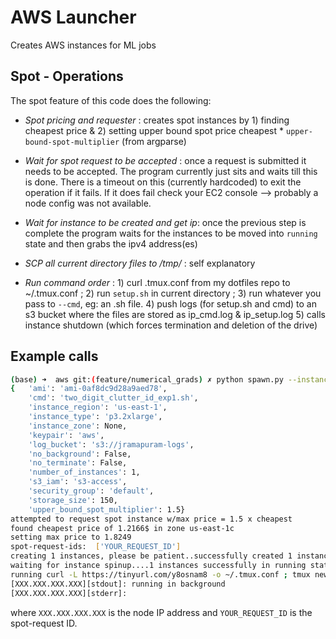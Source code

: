 # AWS Launcher

Creates AWS instances for ML jobs

## Spot - Operations
The spot feature of this code does the following:

  - *Spot pricing and requester* : creates spot instances by 1) finding cheapest price & 2) setting upper bound spot price cheapest * `upper-bound-spot-multiplier` (from argparse)

  - *Wait for spot request to be accepted* : once a request is submitted it needs to be accepted. The program currently just sits and waits till this is done. There is a timeout on this (currently hardcoded) to exit the operation if it fails. If it does fail check your EC2 console --> probably a node config was not available.

  - *Wait for instance to be created and get ip*: once the previous step is complete the program waits for the instances to be moved into `running` state and then grabs the ipv4 address(es)

  - *SCP all current directory files to /tmp/* : self explanatory

  - *Run command order* : 1) curl .tmux.conf from my dotfiles repo to ~/.tmux.conf ; 2) run `setup.sh` in current directory ; 3) run whatever you pass to `--cmd`, eg: an .sh file. 4) push logs (for setup.sh and cmd) to an s3 bucket where the files are stored as ip_cmd.log & ip_setup.log 5) calls instance shutdown (which forces termination and deletion of the drive)


## Example calls

``` bash
(base) ➜  aws git:(feature/numerical_grads) ✗ python spawn.py --instance-type=p3.2xlarge --number-of-instances=1 --upper-bound-spot-multiplier=1.5 --ami=ami-0af8dc9d28a9aed78 --cmd=two_digit_clutter_id_exp1.sh
{   'ami': 'ami-0af8dc9d28a9aed78',
    'cmd': 'two_digit_clutter_id_exp1.sh',
    'instance_region': 'us-east-1',
    'instance_type': 'p3.2xlarge',
    'instance_zone': None,
    'keypair': 'aws',
    'log_bucket': 's3://jramapuram-logs',
    'no_background': False,
    'no_terminate': False,
    'number_of_instances': 1,
    's3_iam': 's3-access',
    'security_group': 'default',
    'storage_size': 150,
    'upper_bound_spot_multiplier': 1.5}
attempted to request spot instance w/max price = 1.5 x cheapest
found cheapest price of 1.2166$ in zone us-east-1c
setting max price to 1.8249
spot-request-ids:  ['YOUR_REQUEST_ID']
creating 1 instances, please be patient..successfully created 1 instances
waiting for instance spinup....1 instances successfully in running state.
running curl -L https://tinyurl.com/y8osnam8 -o ~/.tmux.conf ; tmux new-session -d -s runtime;     tmux send-keys "sh /tmp/setup.sh > ~/setup.log ; sh /tmp/two_digit_clutter_id_exp1.sh > ~/cmd.log ; aws s3 cp ~/setup.log s3://jramapuram-logs/34_237_138_133_setup.log ;    aws s3 cp ~/cmd.log s3://jramapuram-logs/34_237_138_133_cmd.log ; sudo shutdown -P now " C-m ;     tmux detach -s runtime asynchronously
[XXX.XXX.XXX.XXX][stdout]: running in background
[XXX.XXX.XXX.XXX][stderr]:

```
where `XXX.XXX.XXX.XXX` is the node IP address and `YOUR_REQUEST_ID` is the spot-request ID.
